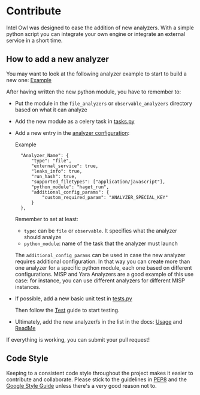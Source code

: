 # Contribute

Intel Owl was designed to ease the addition of new analyzers. With a simple python script you can integrate your own engine or integrate an external service in a short time.


## How to add a new analyzer
You may want to look at the following analyzer example to start to build a new one: [Example](https://github.com/certego/IntelOwl/blob/master/api_app/script_analyzers/analyzer_template.py)

After having written the new python module, you have to remember to:
* Put the module in the `file_analyzers` or `observable_analyzers` directory based on what it can analyze
* Add the new module as a celery task in [tasks.py](https://github.com/certego/IntelOwl/blob/master/intel_owl/tasks.py)
* Add a new entry in the [analyzer configuration](https://github.com/certego/IntelOwl/blob/master/configuration/analyzer_config.json):
  
  Example 
  ```
    "Analyzer_Name": {
        "type": "file",
        "external_service": true,
        "leaks_info": true,
        "run_hash": true,
        "supported_filetypes": ["application/javascript"],
        "python_module": "haget_run",
        "additional_config_params": {
            "custom_required_param": "ANALYZER_SPECIAL_KEY"
        }
    },
  ```
  
  Remember to set at least:
  * `type`: can be `file` or `observable`. It specifies what the analyzer should analyze
  * `python_module`: name of the task that the analyzer must launch
  
  The `additional_config_params` can be used in case the new analyzer requires additional configuration.
  In that way you can create more than one analyzer for a specific python module, each one based on different configurations.
  MISP and Yara Analyzers are a good example of this use case: for instance, you can use different analyzers for different MISP instances.

* If possible, add a new basic unit test in [tests.py](https://github.com/certego/IntelOwl/blob/master/api_app/tests.py)
 
  Then follow the [Test](https://github.com/certego/IntelOwl/blob/master/docs/Tests.md) guide to start testing.

* Ultimately, add the new analyzer/s in the list in the docs: [Usage](https://github.com/certego/IntelOwl/blob/master/docs/Usage.md) and [ReadMe](https://github.com/certego/IntelOwl/blob/master/README.md)

If everything is working, you can submit your pull request!


## Code Style
Keeping to a consistent code style throughout the project makes it easier to contribute and collaborate. Please stick to the guidelines in [PEP8](https://www.python.org/dev/peps/pep-0008/) and the [Google Style Guide](https://google.github.io/styleguide/pyguide.html) unless there's a very good reason not to.